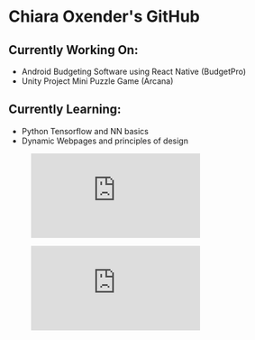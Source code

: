 # Chiara Oxender's GitHub

## Currently Working On:
- Android Budgeting Software using React Native (BudgetPro)
- Unity Project Mini Puzzle Game (Arcana)

## Currently Learning:
- Python Tensorflow and NN basics
- Dynamic Webpages and principles of design

<!-- WakaTime Figures for Display -->
<figure><embed src="https://wakatime.com/share/@7aa4f3de-48dc-4931-8fb5-ca4ce86d346b/d5ac48ff-09a6-4950-9a74-b014d0d40f55.svg"></embed></figure>
<figure><embed src="https://wakatime.com/share/@7aa4f3de-48dc-4931-8fb5-ca4ce86d346b/beac7d26-34dd-4721-bd1a-a4753986627e.svg"></embed></figure>
<!--
**coxender/coxender** is a ✨ _special_ ✨ repository because its `README.md` (this file) appears on your GitHub profile.

Here are some ideas to get you started:

- 🔭 I’m currently working on ...
- 🌱 I’m currently learning ...
- 👯 I’m looking to collaborate on ...
- 🤔 I’m looking for help with ...
- 💬 Ask me about ...
- 📫 How to reach me: ...
- 😄 Pronouns: ...
- ⚡ Fun fact: ...
-->
